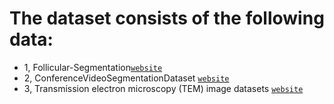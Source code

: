 # The dataset consists of the following data:

- 1, Follicular-Segmentation[`website`](https://github.com/bupt-ai-cz/Hybrid-Model-Enabling-Highly-Efficient-Follicular-Segmentation)
- 2, ConferenceVideoSegmentationDataset [`website`](https://github.com/kuangzijian/Flow-Based-Video-Segmentation)
- 3, Transmission electron microscopy (TEM) image datasets [`website`](https://zenodo.org/record/6377141#.ZBMitC2cZTa)
